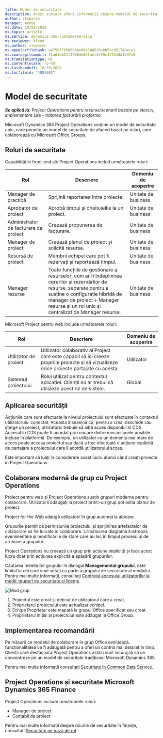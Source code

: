 ```yaml
---
title: Model de securitate
description: Acest subiect oferă informații despre modelul de securitate în Dynamics 365 Project Operations.
author: stsporen
manager: Annbe
ms.date: 10/01/2020
ms.topic: article
ms.service: dynamics-365-customerservice
ms.reviewer: kfend
ms.author: stsporen
ms.openlocfilehash: e875d1765b5038e60830d626abb5bcd61749ece1
ms.sourcegitcommit: 11a61db54119503e82faec5f99c4273e8d1247e5
ms.translationtype: HT
ms.contentlocale: ro-RO
ms.lasthandoff: 10/16/2020
ms.locfileid: "4082681"
---
```

# <a name="security-model"></a>Model de securitate

_**Se aplică la:** Project Operations pentru resurse/scenarii bazate pe stocuri, implementare Lite - tratarea facturării proforma_

Microsoft Dynamics 365 Project Operations conține un model de securitate unic, care permite un model de securitate de afaceri bazat pe roluri, care colaborează cu Microsoft Office Groups. 


## <a name="security-roles"></a>Roluri de securitate
Capabilitățile front-end ale Project Operations includ următoarele roluri:

| Rol                          | Descriere                                                                                                                                                                 | Domeniu de acoperire |
|-------------------------------|-----------------------------------------------------------------------------------------------------------------------------------------------------------------------------|------|
| Manager de practică              | Sprijină raportarea între proiecte.                                                                                                            | Unitate de business              |
| Aprobator de proiect              | Aprobă timpul și cheltuielile la un proiect.                                                                                                                              | Unitate de business |
| Administrator de facturare de proiect | Creează propunerea de facturare.                                                                                                                                                 | Unitate de business |
| Manager de proiect               | Creează planul de proiect și solicită resurse.                                                                                                                              | Unitate de business |
| Resursă de proiect              | Membrii echipei care pot fi rezervați și raportează timpul.                                                                                                          | Unitate de business|
| Manager resurse              | Toate funcțiile de gestionare a resurselor, cum ar fi îndeplinirea cererilor și rezervărilor de resurse, separate pentru a susține o configurație hibridă de manager de proiect + Manager resurse și un rol unic și centralizat de Manager resurse. | Unitate de business |


Microsoft Project pentru web include următoarele roluri:

| Rol           | Descriere                                                                                                        | Domeniu de acoperire  |
|----------------|--------------------------------------------------------------------------------------------------------------------|--------|
| Utilizator de proiect   | Utilizator colaborativ al Project   care este capabil să își creeze propriile proiecte și să vizualizeze orice proiecte partajate cu   acesta. | Utilizator   |
| Sistemul proiectului | Rolul utilizat pentru contextul   aplicației. Clienții nu ar trebui să utilizeze acest rol de sistem.                                    | Global |

## <a name="security-enforcement"></a>Aplicarea securității
Acțiunile care sunt efectuate la nivelul proiectului sunt efectuate în contextul utilizatorului conectat. Aceasta înseamnă că, pentru a crea, deschide sau șterge un proiect, utilizatorul trebuie să aibă acces disponibil în CDS. Accesul în CDS poate fi acordat prin oricare dintre mecanismele posibile incluse în platformă. De exemplu, un utilizator cu un domeniu mai mare de acces poate accesa proiectul sau dacă a fost efectuată o acțiune explicită de partajare a proiectului care îi acordă utilizatorului acces.

Este important să luați în considerare acest lucru atunci când creați proiecte în Project Operations.

## <a name="modern-group-collaboration-with-project-operations"></a>Colaborare modernă de grup cu Project Operations
Proiect pentru web și Project Operations susțin grupuri moderne pentru colaborare. Utilizatorii adăugați la proiect printr-un grup pot edita planul de proiect.

Project for the Web adaugă utilizatorii în grup automat la alocare.

Grupurile permit ca permisiunile proiectului și sprijinirea artefactelor de colaborare să fie lucrate în colaborare. Următoarea diagramă ilustrează evenimentele și modificările de stare care au loc în timpul procesului de atribuire a grupului.

Project Operations nu creează un grup prin acțiune implicită și face acest lucru doar prin acțiunea explicită a apăsării grupurilor.

Căutarea membrilor grupului în dialogul **Managementul grupului**, este limitat la cei care sunt setați ca parte a grupului de securitate al mediului. Pentru mai multe informații, consultați [Controlul accesului utilizatorilor la medii: grupuri de securitate și licențe](https://docs.microsoft.com/power-platform/admin/control-user-access).

![Mod grup](./media/groupsmode.png)

1. Proiectul este creat și deținut de utilizatorul care a creat.
2. Proprietarul proiectului este actualizat echipei.
3. Echipa Proprietar este mapată la grupul Office specificat sau creat.
4. Proprietarul inițial al proiectului este adăugat la Office Group.

## <a name="deployment-recommendation"></a>Implementarea recomandării
Pe măsură ce modelul de colaborare în grup Office evoluează, funcționalitatea va fi adăugată pentru a oferi un control mai detaliat în timp. Clienții care desfășoară Project Operations astăzi sunt încurajați să se concentreze pe un model de securitate tradițional Microsoft Dynamics 365.

Pentru mai multe informații consultați [Securitate în Common Data Service](https://docs.microsoft.com/power-platform/admin/wp-security).

## <a name="project-operations-and-microsoft-dynamics-365-finance-security"></a>Project Operations și securitate Microsoft Dynamics 365 Finance
Project Operations include următoarele roluri:

- Manager de proiect
- Contabil de proiect

Pentru mai multe informații despre rolurile de securitate în finanțe, consultați [Securitate pe bază de rol](https://docs.microsoft.com/dynamics365/fin-ops-core/dev-itpro/sysadmin/role-based-security).



